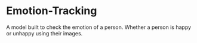 # Emotion-Tracking
A model built to check the emotion of a person. Whether a person is happy or unhappy using their images.
